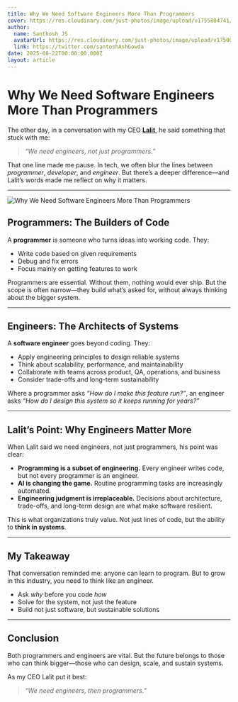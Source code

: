 ```yaml
---
title: Why We Need Software Engineers More Than Programmers  
cover: https://res.cloudinary.com/just-photos/image/upload/v1755804741/need_a_blog_cover_image_which_is_the_animation_version_of___We_need_engineers_then_programmers._e1vc5g.jpg
author:
  name: Santhosh JS
  avatarUrl: https://res.cloudinary.com/just-photos/image/upload/v1750014704/Screenshot_2025-06-16_at_12.40.11_AM_h9m3a2.png
  link: https://twitter.com/santoshAshGowda
date: 2025-08-22T00:00:00.000Z
layout: article
---
```


# Why We Need Software Engineers More Than Programmers  

The other day, in a conversation with my CEO **[Lalit](https://www.linkedin.com/in/lalitgbhise/?originalSubdomain=in)**, he said something that stuck with me:  

> *“We need engineers, not just programmers.”*  

That one line made me pause. In tech, we often blur the lines between *programmer*, *developer*, and *engineer*. But there’s a deeper difference—and Lalit’s words made me reflect on why it matters.  

---

![Why We Need Software Engineers More Than Programmers](https://res.cloudinary.com/just-photos/image/upload/v1755804987/need_a_blog_cover_image_which_is_animation_version_We_need_engineers_then_programmers._aof9fu.jpg)

## Programmers: The Builders of Code  

A **programmer** is someone who turns ideas into working code. They:  
- Write code based on given requirements  
- Debug and fix errors  
- Focus mainly on getting features to work  

Programmers are essential. Without them, nothing would ever ship. But the scope is often narrow—they build what’s asked for, without always thinking about the bigger system.  

---

## Engineers: The Architects of Systems  

A **software engineer** goes beyond coding. They:  
- Apply engineering principles to design reliable systems  
- Think about scalability, performance, and maintainability  
- Collaborate with teams across product, QA, operations, and business  
- Consider trade-offs and long-term sustainability  

Where a programmer asks *“How do I make this feature run?”*, an engineer asks *“How do I design this system so it keeps running for years?”*  

---

## Lalit’s Point: Why Engineers Matter More  

When Lalit said we need engineers, not just programmers, his point was clear:  

- **Programming is a subset of engineering.** Every engineer writes code, but not every programmer is an engineer.  
- **AI is changing the game.** Routine programming tasks are increasingly automated.  
- **Engineering judgment is irreplaceable.** Decisions about architecture, trade-offs, and long-term design are what make software resilient.  

This is what organizations truly value. Not just lines of code, but the ability to **think in systems**.  

---

## My Takeaway  

That conversation reminded me: anyone can learn to program. But to grow in this industry, you need to think like an engineer.  

- Ask *why* before you code *how*  
- Solve for the system, not just the feature  
- Build not just software, but sustainable solutions  

---

## Conclusion  

Both programmers and engineers are vital. But the future belongs to those who can think bigger—those who can design, scale, and sustain systems.  

As my CEO Lalit put it best:  

> *“We need engineers, then programmers.”*  
